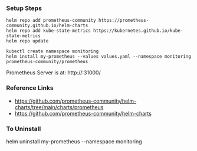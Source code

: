 ### Setup Steps
```
helm repo add prometheus-community https://prometheus-community.github.io/helm-charts
helm repo add kube-state-metrics https://kubernetes.github.io/kube-state-metrics
helm repo update

kubectl create namespace monitoring
helm install my-prometheus --values values.yaml --namespace monitoring prometheus-community/prometheus
```

Prometheus Server is at: http://<Public IP>:31000/

### Reference Links
 - https://github.com/prometheus-community/helm-charts/tree/main/charts/prometheus
 - https://github.com/prometheus-community/helm-charts

### To Uninstall
helm uninstall my-prometheus --namespace monitoring